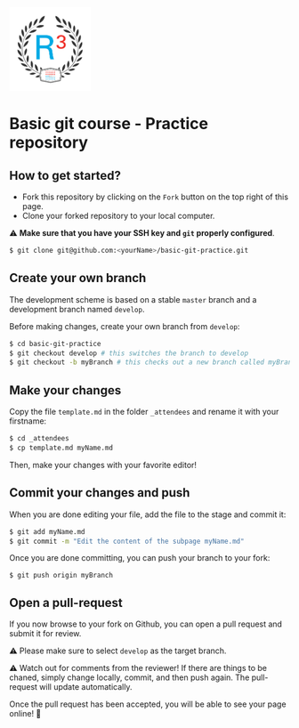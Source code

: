 <img src="assets/img/r3-training-logo.png" height="150px"/>

# Basic git course - Practice repository

## How to get started?

- Fork this repository by clicking on the `Fork` button on the top right of this page.
- Clone your forked repository to your local computer.

:warning: **Make sure that you have your SSH key and `git` properly configured**.

```bash
$ git clone git@github.com:<yourName>/basic-git-practice.git
```

## Create your own branch

The development scheme is based on a stable `master` branch and a development branch named `develop`.

Before making changes, create your own branch from `develop`:
```bash
$ cd basic-git-practice
$ git checkout develop # this switches the branch to develop
$ git checkout -b myBranch # this checks out a new branch called myBranch
```

## Make your changes

Copy the file `template.md` in the folder `_attendees` and rename it with your firstname:

```bash
$ cd _attendees
$ cp template.md myName.md
```

Then, make your changes with your favorite editor!

## Commit your changes and push

When you are done editing your file, add the file to the stage and commit it:
```bash
$ git add myName.md
$ git commit -m "Edit the content of the subpage myName.md"
```

Once you are done committing, you can push your branch to your fork:
```
$ git push origin myBranch
```

## Open a pull-request

If you now browse to your fork on Github, you can open a pull request and submit it for review.

:warning: Please make sure to select `develop` as the target branch.

:warning: Watch out for comments from the reviewer! If there are things to be chaned, simply change locally, commit,
and then push again. The pull-request will update automatically.

Once the pull request has been accepted, you will be able to see your page online! :tada:
